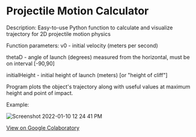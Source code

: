 # Projectile Motion Calculator

Description: Easy-to-use Python function to calculate and visualize trajectory for 2D projectile motion physics

Function parameters:
  v0 - initial velocity (meters per second)
  
  thetaD - angle of launch (degrees) measured from the horizontal, must be on interval [-90,90]
  
  initialHeight - initial height of launch (meters) [or "height of cliff"]
  
  Program plots the object's trajectory along with useful values at maximum height and point of impact.
  
Example: 

![Screenshot 2022-01-10 12 24 41 PM](https://user-images.githubusercontent.com/80725783/148811243-b56faafa-9dc0-4da7-b5e6-613dacab1a3f.png)

[View on Google Colaboratory](https://colab.research.google.com/drive/1jGlGEyvp3pDduZJXk6HrisOAHYzNlv9W#scrollTo=jptQDSneB1ig)
